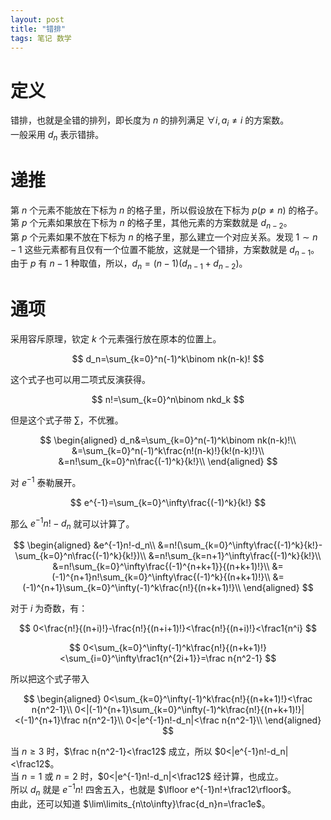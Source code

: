 ```yaml
---
layout: post
title: "错排"
tags: 笔记 数学
---
```


# 定义
错排，也就是全错的排列，即长度为 $n$ 的排列满足 $\forall i,a_i\ne i$ 的方案数。  
一般采用 $d_n$ 表示错排。
# 递推
第 $n$ 个元素不能放在下标为 $n$ 的格子里，所以假设放在下标为 $p(p\ne n)$ 的格子。  
第 $p$ 个元素如果放在下标为 $n$ 的格子里，其他元素的方案数就是 $d_{n-2}$。  
第 $p$ 个元素如果不放在下标为 $n$ 的格子里，那么建立一个对应关系。发现 $1\sim n-1$ 这些元素都有且仅有一个位置不能放，这就是一个错排，方案数就是 $d_{n-1}$。  
由于 $p$ 有 $n-1$ 种取值，所以，$d_n=(n-1)(d_{n-1}+d_{n-2})$。
# 通项
采用容斥原理，钦定 $k$ 个元素强行放在原本的位置上。

$$
d_n=\sum_{k=0}^n(-1)^k\binom nk(n-k)!
$$

这个式子也可以用二项式反演获得。

$$
n!=\sum_{k=0}^n\binom nkd_k
$$

但是这个式子带 $\sum$，不优雅。

$$
\begin{aligned}
d_n&=\sum_{k=0}^n(-1)^k\binom nk(n-k)!\\
&=\sum_{k=0}^n(-1)^k\frac{n!(n-k)!}{k!(n-k)!}\\
&=n!\sum_{k=0}^n\frac{(-1)^k}{k!}\\
\end{aligned}
$$

对 $e^{-1}$ 泰勒展开。

$$
e^{-1}=\sum_{k=0}^\infty\frac{(-1)^k}{k!}
$$

那么 $e^{-1}n!-d_n$ 就可以计算了。

$$
\begin{aligned}
&e^{-1}n!-d_n\\
&=n!(\sum_{k=0}^\infty\frac{(-1)^k}{k!}-\sum_{k=0}^n\frac{(-1)^k}{k!})\\
&=n!\sum_{k=n+1}^\infty\frac{(-1)^k}{k!}\\
&=n!\sum_{k=0}^\infty\frac{(-1)^{n+k+1}}{(n+k+1)!}\\
&=(-1)^{n+1}n!\sum_{k=0}^\infty\frac{(-1)^k}{(n+k+1)!}\\
&=(-1)^{n+1}\sum_{k=0}^\infty(-1)^k\frac{n!}{(n+k+1)!}\\
\end{aligned}
$$

对于 $i$ 为奇数，有：

$$
0<\frac{n!}{(n+i)!}-\frac{n!}{(n+i+1)!}<\frac{n!}{(n+i)!}<\frac1{n^i}
$$

$$
0<\sum_{k=0}^\infty(-1)^k\frac{n!}{(n+k+1)!}<\sum_{i=0}^\infty\frac1{n^{2i+1}}=\frac n{n^2-1}
$$

所以把这个式子带入

$$
\begin{aligned}
0<\sum_{k=0}^\infty(-1)^k\frac{n!}{(n+k+1)!}<\frac n{n^2-1}\\
0<|(-1)^{n+1}\sum_{k=0}^\infty(-1)^k\frac{n!}{(n+k+1)!}|<(-1)^{n+1}\frac n{n^2-1}\\
0<|e^{-1}n!-d_n|<\frac n{n^2-1}\\
\end{aligned}
$$

当 $n\ge3$ 时，$\frac n{n^2-1}<\frac12$ 成立，所以 $0<|e^{-1}n!-d_n|<\frac12$。  
当 $n=1$ 或 $n=2$ 时，$0<|e^{-1}n!-d_n|<\frac12$ 经计算，也成立。  
所以 $d_n$ 就是 $e^{-1}n!$ 四舍五入，也就是 $\lfloor e^{-1}n!+\frac12\rfloor$。  
由此，还可以知道 $\lim\limits_{n\to\infty}\frac{d_n}n=\frac1e$。  